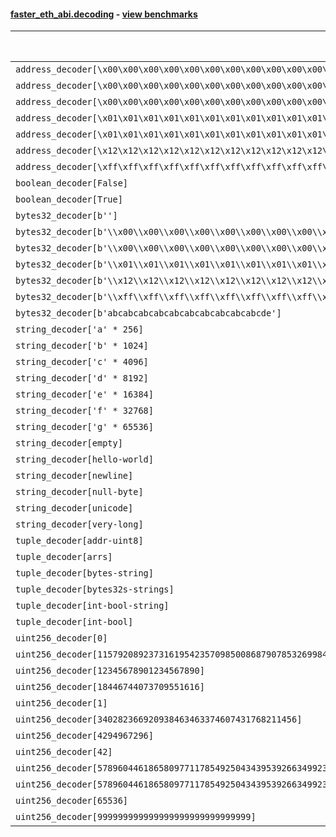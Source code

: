 #### [faster_eth_abi.decoding](https://github.com/BobTheBuidler/faster-eth-abi/blob/master/faster_eth_abi/decoding.py) - [view benchmarks](https://github.com/BobTheBuidler/faster-eth-abi/blob/master/benchmarks/test_decoding_benchmarks.py)

| Function | Reference Mean | Faster Mean | % Change | Speedup (%) | x Faster | Faster |
|----------|---------------|-------------|----------|-------------|----------|--------|
| `address_decoder[\x00\x00\x00\x00\x00\x00\x00\x00\x00\x00\x00\x00\x00\x00\x00\x00\x00\x00\x00\x00]` | 0.0016378130777509427 | 0.0006925727264093045 | 57.71% | 136.48% | 2.36x | ✅ |
| `address_decoder[\x00\x00\x00\x00\x00\x00\x00\x00\x00\x00\x00\x00\x00\x00\x00\x00\x00\x00\x00\x01]` | 0.0016439657706433294 | 0.0006904503870727907 | 58.00% | 138.10% | 2.38x | ✅ |
| `address_decoder[\x00\x00\x00\x00\x00\x00\x00\x00\x00\x00\x00\x00\x00\x00\x00\x00\x00\x00\x00\x02]` | 0.0016379746660908287 | 0.000690625497370566 | 57.84% | 137.17% | 2.37x | ✅ |
| `address_decoder[\x01\x01\x01\x01\x01\x01\x01\x01\x01\x01\x01\x01\x01\x01\x01\x01\x01\x01\x01\x00]` | 0.0016316371923115222 | 0.0006908001650783452 | 57.66% | 136.20% | 2.36x | ✅ |
| `address_decoder[\x01\x01\x01\x01\x01\x01\x01\x01\x01\x01\x01\x01\x01\x01\x01\x01\x01\x01\x01\x01]` | 0.0016401014160892628 | 0.0006912195291217671 | 57.86% | 137.28% | 2.37x | ✅ |
| `address_decoder[\x12\x12\x12\x12\x12\x12\x12\x12\x12\x12\x12\x12\x12\x12\x12\x12\x12\x12\x12\x12]` | 0.0016376372776802236 | 0.0006935940095025892 | 57.65% | 136.11% | 2.36x | ✅ |
| `address_decoder[\xff\xff\xff\xff\xff\xff\xff\xff\xff\xff\xff\xff\xff\xff\xff\xff\xff\xff\xff\xff]` | 0.0016474873344948851 | 0.000700638045724582 | 57.47% | 135.14% | 2.35x | ✅ |
| `boolean_decoder[False]` | 0.0008780342614818906 | 0.0003982695614588132 | 54.64% | 120.46% | 2.20x | ✅ |
| `boolean_decoder[True]` | 0.0008872032597615487 | 0.0003991213042511019 | 55.01% | 122.29% | 2.22x | ✅ |
| `bytes32_decoder[b'']` | 0.0008792753668568947 | 0.00041165086099099525 | 53.18% | 113.60% | 2.14x | ✅ |
| `bytes32_decoder[b'\\x00\\x00\\x00\\x00\\x00\\x00\\x00\\x00\\x00\\x00\\x00\\x00\\x00\\x00\\x00\\x00']` | 0.0008751361807238696 | 0.00041296398101362897 | 52.81% | 111.92% | 2.12x | ✅ |
| `bytes32_decoder[b'\\x00\\x00\\x00\\x00\\x00\\x00\\x00\\x00\\x00\\x00\\x00\\x00\\x00\\x00\\x00\\x00\\x00\\x00\\x00\\x00\\x00\\x00\\x00\\x00\\x00\\x00\\x00\\x00\\x00\\x00\\x00\\x00']` | 0.0008669289737088787 | 0.00040961001399931313 | 52.75% | 111.65% | 2.12x | ✅ |
| `bytes32_decoder[b'\\x01\\x01\\x01\\x01\\x01\\x01\\x01\\x01\\x01\\x01\\x01\\x01\\x01\\x01\\x01\\x01\\x01\\x01\\x01\\x01\\x01\\x01\\x01\\x01\\x01\\x01\\x01\\x01\\x01\\x01\\x01\\x01']` | 0.000872429110905587 | 0.00041592513219941487 | 52.33% | 109.76% | 2.10x | ✅ |
| `bytes32_decoder[b'\\x12\\x12\\x12\\x12\\x12\\x12\\x12\\x12\\x12\\x12\\x12\\x12\\x12\\x12\\x12\\x12\\x12\\x12\\x12\\x12\\x12\\x12\\x12\\x12\\x12\\x12\\x12\\x12\\x12\\x12\\x12\\x12']` | 0.0008778835335900782 | 0.00041193637658920167 | 53.08% | 113.11% | 2.13x | ✅ |
| `bytes32_decoder[b'\\xff\\xff\\xff\\xff\\xff\\xff\\xff\\xff\\xff\\xff\\xff\\xff\\xff\\xff\\xff\\xff\\xff\\xff\\xff\\xff\\xff\\xff\\xff\\xff\\xff\\xff\\xff\\xff\\xff\\xff\\xff\\xff']` | 0.0008707042700451838 | 0.00041342087125350723 | 52.52% | 110.61% | 2.11x | ✅ |
| `bytes32_decoder[b'abcabcabcabcabcabcabcabcabcabcde']` | 0.0008669803724226123 | 0.0004127388545884257 | 52.39% | 110.06% | 2.10x | ✅ |
| `string_decoder['a' * 256]` | 0.0014095361664133595 | 0.0007151524741330694 | 49.26% | 97.10% | 1.97x | ✅ |
| `string_decoder['b' * 1024]` | 0.001444632779157261 | 0.0007501512012724746 | 48.07% | 92.58% | 1.93x | ✅ |
| `string_decoder['c' * 4096]` | 0.0014829883285858668 | 0.000794507206500934 | 46.43% | 86.66% | 1.87x | ✅ |
| `string_decoder['d' * 8192]` | 0.0015383434450298395 | 0.0008562015417457608 | 44.34% | 79.67% | 1.80x | ✅ |
| `string_decoder['e' * 16384]` | 0.0016806696832476515 | 0.0009680840748683878 | 42.40% | 73.61% | 1.74x | ✅ |
| `string_decoder['f' * 32768]` | 0.0020098650365584503 | 0.001218220454199718 | 39.39% | 64.98% | 1.65x | ✅ |
| `string_decoder['g' * 65536]` | 0.0026130083315766377 | 0.002065029021637556 | 20.97% | 26.54% | 1.27x | ✅ |
| `string_decoder[empty]` | 0.001390692889226207 | 0.0007004140835826468 | 49.64% | 98.55% | 1.99x | ✅ |
| `string_decoder[hello-world]` | 0.0014019366983410695 | 0.0007158317266440116 | 48.94% | 95.85% | 1.96x | ✅ |
| `string_decoder[newline]` | 0.001399317753771425 | 0.0007144185034969986 | 48.95% | 95.87% | 1.96x | ✅ |
| `string_decoder[null-byte]` | 0.0014068190764646715 | 0.0007097608760193849 | 49.55% | 98.21% | 1.98x | ✅ |
| `string_decoder[unicode]` | 0.001425439438375258 | 0.0007351037472243921 | 48.43% | 93.91% | 1.94x | ✅ |
| `string_decoder[very-long]` | 0.003071694260000489 | 0.0022205007379061292 | 27.71% | 38.33% | 1.38x | ✅ |
| `tuple_decoder[addr-uint8]` | 0.0021504792183075876 | 0.0009725219257643548 | 54.78% | 121.12% | 2.21x | ✅ |
| `tuple_decoder[arrs]` | 0.0027026687513995442 | 0.0014777206497603803 | 45.32% | 82.89% | 1.83x | ✅ |
| `tuple_decoder[bytes-string]` | 0.0018153132634595819 | 0.000955710817238719 | 47.35% | 89.94% | 1.90x | ✅ |
| `tuple_decoder[bytes32s-strings]` | 0.0036556379015158227 | 0.0020924877638039624 | 42.76% | 74.70% | 1.75x | ✅ |
| `tuple_decoder[int-bool-string]` | 0.002435509347827616 | 0.0013798871077852425 | 43.34% | 76.50% | 1.77x | ✅ |
| `tuple_decoder[int-bool]` | 0.001303761315638266 | 0.0006566036481394298 | 49.64% | 98.56% | 1.99x | ✅ |
| `uint256_decoder[0]` | 0.00092398615698162 | 0.0004385961507382333 | 52.53% | 110.67% | 2.11x | ✅ |
| `uint256_decoder[115792089237316195423570985008687907853269984665640564039457584007913129639935]` | 0.0009284146045815415 | 0.00044131184367786813 | 52.47% | 110.38% | 2.10x | ✅ |
| `uint256_decoder[12345678901234567890]` | 0.000920678381926796 | 0.000450790713139997 | 51.04% | 104.24% | 2.04x | ✅ |
| `uint256_decoder[18446744073709551616]` | 0.0009198936964593502 | 0.0004360349810619885 | 52.60% | 110.97% | 2.11x | ✅ |
| `uint256_decoder[1]` | 0.0009260281325560129 | 0.0004386758664562174 | 52.63% | 111.10% | 2.11x | ✅ |
| `uint256_decoder[340282366920938463463374607431768211456]` | 0.0009264057801984375 | 0.0004369109823866645 | 52.84% | 112.04% | 2.12x | ✅ |
| `uint256_decoder[4294967296]` | 0.0009290760382358997 | 0.0004452557194628628 | 52.08% | 108.66% | 2.09x | ✅ |
| `uint256_decoder[42]` | 0.0009239730314344388 | 0.0004341575211556389 | 53.01% | 112.82% | 2.13x | ✅ |
| `uint256_decoder[57896044618658097711785492504343953926634992332820282019728792003956564819967]` | 0.0009245210305431692 | 0.0004405321306821356 | 52.35% | 109.86% | 2.10x | ✅ |
| `uint256_decoder[57896044618658097711785492504343953926634992332820282019728792003956564819968]` | 0.0009324990144942485 | 0.0004395889689321902 | 52.86% | 112.13% | 2.12x | ✅ |
| `uint256_decoder[65536]` | 0.0009208232790500944 | 0.00043874607016254055 | 52.35% | 109.88% | 2.10x | ✅ |
| `uint256_decoder[999999999999999999999999999999]` | 0.0009287691515420008 | 0.00043743211272417464 | 52.90% | 112.32% | 2.12x | ✅ |
